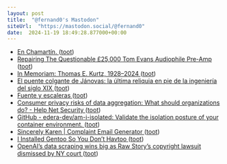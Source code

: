 ```yaml
---
layout: post
title:  "@fernand0's Mastodon"
siteUrl:  "https://mastodon.social/@fernand0"
date:  2024-11-19 18:49:28.877000+00:00
---
```

*  [En Chamartín. ](https://avecesunafoto.wordpress.com/2024/11/19/en-chamartin) ([toot](https://mastodon.social/@fernand0/113511115579451787))
*  [Repairing The Questionable £25,000 Tom Evans Audiophile Pre-Amp ](https://hackaday.com/2024/11/14/repairing-the-questionable-25000-tom-evans-audiophile-pre-amp) ([toot](https://mastodon.social/@fernand0/113510945913861423))
*  [In Memoriam: Thomas E. Kurtz, 1928–2024 ](https://computerhistory.org/blog/in-memoriam-thomas-e-kurtz-1928-2024) ([toot](https://mastodon.social/@fernand0/113510755921178052))
*  [El puente colgante de Jánovas: la última reliquia en pie de la ingeniería del siglo XIX ](https://www.xataka.com/magnet/puente-colgante-janovas-ultima-reliquia-pie-ingenieria-siglo-xix-) ([toot](https://mastodon.social/@fernand0/113510637145442088))
*  [Fuente y escaleras ](https://www.flickr.com/photos/fernand0/54123091649) ([toot](https://mastodon.social/@fernand0/113510484785713924))
*  [Consumer privacy risks of data aggregation: What should organizations do? - Help Net Security ](https://www.helpnetsecurity.com/2024/11/07/data-privacy-risks) ([toot](https://mastodon.social/@fernand0/113510346349321544))
*  [GitHub - edera-dev/am-i-isolated: Validate the isolation posture of your container environment. ](https://github.com/edera-dev/am-i-isolate) ([toot](https://mastodon.social/@fernand0/113509661576338452))
*  [Sincerely Karen \| Complaint Email Generator ](https://sincerelykaren.net) ([toot](https://mastodon.social/@fernand0/113509453500697119))
*  [I Installed Gentoo So You Don’t Havtoo ](https://hackaday.com/2024/11/04/i-installed-gentoo-so-you-dont-havtoo) ([toot](https://mastodon.social/@fernand0/113509088654477055))
*  [OpenAI’s data scraping wins big as Raw Story’s copyright lawsuit dismissed by NY court ](https://venturebeat.com/ai/openais-data-scraping-wins-big-as-raw-storys-copyright-lawsuit-dismissed-by-ny-court) ([toot](https://mastodon.social/@fernand0/113508911640689794))
